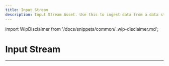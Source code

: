 ```yaml
---
title: Input Stream
description: Input Stream Asset. Use this to ingest data from a data stream, e.g. a file stream.
---
```


import WipDisclaimer from '/docs/snippets/common/_wip-disclaimer.md';

# Input Stream

---

<WipDisclaimer></WipDisclaimer>
